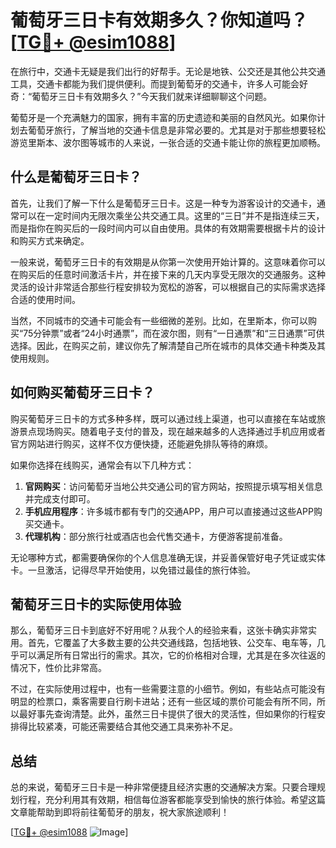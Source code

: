 # 葡萄牙三日卡有效期多久？你知道吗？[[TG💪+ @esim1088](https://t.me/s/esim1088)]

在旅行中，交通卡无疑是我们出行的好帮手。无论是地铁、公交还是其他公共交通工具，交通卡都能为我们提供便利。而提到葡萄牙的交通卡，许多人可能会好奇：“葡萄牙三日卡有效期多久？”今天我们就来详细聊聊这个问题。

葡萄牙是一个充满魅力的国家，拥有丰富的历史遗迹和美丽的自然风光。如果你计划去葡萄牙旅行，了解当地的交通卡信息是非常必要的。尤其是对于那些想要轻松游览里斯本、波尔图等城市的人来说，一张合适的交通卡能让你的旅程更加顺畅。

## 什么是葡萄牙三日卡？

首先，让我们了解一下什么是葡萄牙三日卡。这是一种专为游客设计的交通卡，通常可以在一定时间内无限次乘坐公共交通工具。这里的“三日”并不是指连续三天，而是指你在购买后的一段时间内可以自由使用。具体的有效期需要根据卡片的设计和购买方式来确定。

一般来说，葡萄牙三日卡的有效期是从你第一次使用开始计算的。这意味着你可以在购买后的任意时间激活卡片，并在接下来的几天内享受无限次的交通服务。这种灵活的设计非常适合那些行程安排较为宽松的游客，可以根据自己的实际需求选择合适的使用时间。

当然，不同城市的交通卡可能会有一些细微的差别。比如，在里斯本，你可以购买“75分钟票”或者“24小时通票”，而在波尔图，则有“一日通票”和“三日通票”可供选择。因此，在购买之前，建议你先了解清楚自己所在城市的具体交通卡种类及其使用规则。

## 如何购买葡萄牙三日卡？

购买葡萄牙三日卡的方式多种多样，既可以通过线上渠道，也可以直接在车站或旅游景点现场购买。随着电子支付的普及，现在越来越多的人选择通过手机应用或者官方网站进行购买，这样不仅方便快捷，还能避免排队等待的麻烦。

如果你选择在线购买，通常会有以下几种方式：

1. **官网购买**：访问葡萄牙当地公共交通公司的官方网站，按照提示填写相关信息并完成支付即可。
2. **手机应用程序**：许多城市都有专门的交通APP，用户可以直接通过这些APP购买交通卡。
3. **代理机构**：部分旅行社或酒店也会代售交通卡，方便游客提前准备。

无论哪种方式，都需要确保你的个人信息准确无误，并妥善保管好电子凭证或实体卡。一旦激活，记得尽早开始使用，以免错过最佳的旅行体验。

## 葡萄牙三日卡的实际使用体验

那么，葡萄牙三日卡到底好不好用呢？从我个人的经验来看，这张卡确实非常实用。首先，它覆盖了大多数主要的公共交通线路，包括地铁、公交车、电车等，几乎可以满足所有日常出行的需求。其次，它的价格相对合理，尤其是在多次往返的情况下，性价比非常高。

不过，在实际使用过程中，也有一些需要注意的小细节。例如，有些站点可能没有明显的检票口，乘客需要自行刷卡进站；还有一些区域的票价可能会有所不同，所以最好事先查询清楚。此外，虽然三日卡提供了很大的灵活性，但如果你的行程安排得比较紧凑，可能还需要结合其他交通工具来弥补不足。

## 总结

总的来说，葡萄牙三日卡是一种非常便捷且经济实惠的交通解决方案。只要合理规划行程，充分利用其有效期，相信每位游客都能享受到愉快的旅行体验。希望这篇文章能帮助到即将前往葡萄牙的朋友，祝大家旅途顺利！

[[TG💪+ @esim1088](https://t.me/s/esim1088) ![Image](https://i.postimg.cc/4NQfJmqS/Snipaste-2025-05-13-00-14-12.png)]